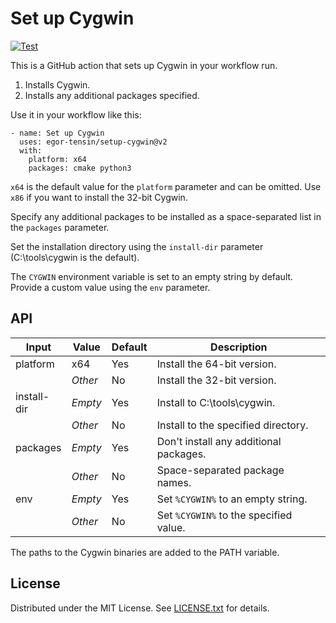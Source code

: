 Set up Cygwin
=============

[![Test](https://github.com/egor-tensin/setup-cygwin/workflows/Test/badge.svg)](https://github.com/egor-tensin/setup-cygwin/actions?query=workflow%3ATest)

This is a GitHub action that sets up Cygwin in your workflow run.

1. Installs Cygwin.
2. Installs any additional packages specified.

Use it in your workflow like this:

    - name: Set up Cygwin
      uses: egor-tensin/setup-cygwin@v2
      with:
        platform: x64
        packages: cmake python3

`x64` is the default value for the `platform` parameter and can be omitted.
Use `x86` if you want to install the 32-bit Cygwin.

Specify any additional packages to be installed as a space-separated list in
the `packages` parameter.

Set the installation directory using the `install-dir` parameter (C:\tools\cygwin
is the default).

The `CYGWIN` environment variable is set to an empty string by default.
Provide a custom value using the `env` parameter.

API
---

| Input       | Value   | Default | Description
| ----------- | ------- | ------- | -----------
| platform    | x64     | Yes     | Install the 64-bit version.
|             | *Other* | No      | Install the 32-bit version.
| install-dir | *Empty* | Yes     | Install to C:\tools\cygwin.
|             | *Other* | No      | Install to the specified directory.
| packages    | *Empty* | Yes     | Don't install any additional packages.
|             | *Other* | No      | Space-separated package names.
| env         | *Empty* | Yes     | Set `%CYGWIN%` to an empty string.
|             | *Other* | No      | Set `%CYGWIN%` to the specified value.

The paths to the Cygwin binaries are added to the PATH variable.

License
-------

Distributed under the MIT License.
See [LICENSE.txt] for details.

[LICENSE.txt]: LICENSE.txt
